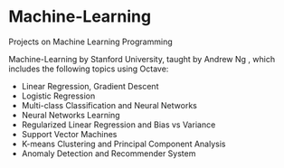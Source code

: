 # Machine-Learning
Projects on Machine Learning Programming

Machine-Learning by Stanford University, taught by Andrew Ng
, which includes the following topics using Octave:

- Linear Regression, Gradient Descent
- Logistic Regression
- Multi-class Classification and Neural Networks
- Neural Networks Learning
- Regularized Linear Regression and Bias vs Variance
- Support Vector Machines
- K-means Clustering and Principal Component Analysis
- Anomaly Detection and Recommender System
